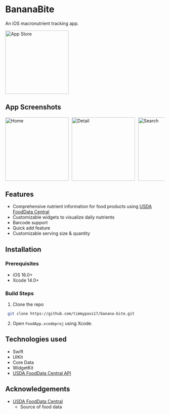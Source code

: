 # BananaBite
An iOS macronutrient tracking app.

<a href="https://apps.apple.com/us/app/bananabite/id6502222485">
  <img src="https://upload.wikimedia.org/wikipedia/commons/3/3c/Download_on_the_App_Store_Badge.svg" alt="App Store" width="200 style="padding-bottom: 20px;"/>
</a>

## App Screenshots
<div style="display: flex; overflow-x: auto; margin-top: 20px;">
    <img src="https://is1-ssl.mzstatic.com/image/thumb/PurpleSource221/v4/58/da/e2/58dae28e-05b7-37f1-b95c-5bfe0da63ac1/d4e64ef4-a8d1-4bad-9ac0-d28301e16d59_home.png/400x800bb.png" alt="Home" width="200" style="margin-right: 10px;">
    <img src="https://is1-ssl.mzstatic.com/image/thumb/PurpleSource211/v4/e9/e5/88/e9e5884f-8373-0a45-276a-d9366553206f/19f0067f-22c7-40d5-80f5-c5502cf719fb_detail.png/400x800bb.png" alt="Detail" width="200" style="margin-right: 10px;">
    <img src="https://is1-ssl.mzstatic.com/image/thumb/PurpleSource221/v4/92/b3/7c/92b37c75-5ced-74d4-cb73-c24c30d2e7d7/75ce01bb-a957-41dd-a7c2-6dd579f8fe1f_search.png/400x800bb.png" alt="Search" width="200" style="margin-right: 10px;">
    <img src="https://is1-ssl.mzstatic.com/image/thumb/PurpleSource211/v4/93/29/25/932925fc-3827-c4a9-4d13-f054073c97da/02a58636-fd7d-4410-95d9-07fbd03a007b_quick.png/400x800bb.png" alt="Add" width="200" style="margin-right: 10px;">
    <img src="https://is1-ssl.mzstatic.com/image/thumb/PurpleSource221/v4/a6/80/fa/a680faea-7b30-8639-6e52-840f00c781c8/058599ba-2348-468b-a57a-aab39f60c76a_goal.png/400x800bb.png" alt="Goals" width="200" style="margin-right: 10px;">
    <img src="https://is1-ssl.mzstatic.com/image/thumb/PurpleSource221/v4/3b/79/69/3b796929-3b61-f168-1d00-785293139b44/bb2ab220-854e-45c2-b050-db66afef9aaf_widget.png/400x800bb.png" alt="Widgets" width="200" style="margin-right: 10px;">
</div>

## Features
- Comprehensive nutrient information for food products using [USDA FoodData Central](https://fdc.nal.usda.gov/)
- Customizable widgets to visualize daily nutrients
- Barcode support
- Quick add feature
- Customizable serving size & quantity

## Installation

### Prerequisites
- iOS 16.0+
- Xcode 14.0+

### Build Steps
1. Clone the repo
  ```sh
   git clone https://github.com/timmypass17/banana-bite.git
   ```
2. Open `FoodApp.xcodeproj` using Xcode.
   
## Technologies used
- Swift
- UIKit
- Core Data
- WidgetKit
- [USDA FoodData Central API](https://fdc.nal.usda.gov/api-guide.html)

## Acknowledgements
- [USDA FoodData Central](https://fdc.nal.usda.gov/)
  - Source of food data
